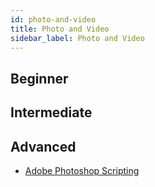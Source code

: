 ```yaml
---
id: photo-and-video
title: Photo and Video
sidebar_label: Photo and Video
---
```


## Beginner

## Intermediate

## Advanced

- [Adobe Photoshop Scripting](https://www.adobe.com/devnet/photoshop/scripting.html)
